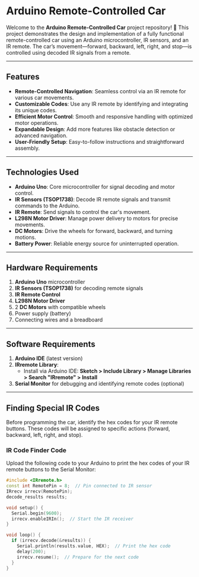 # **Arduino Remote-Controlled Car**

Welcome to the **Arduino Remote-Controlled Car** project repository! 🚗 This project demonstrates the design and implementation of a fully functional remote-controlled car using an Arduino microcontroller, IR sensors, and an IR remote. The car’s movement—forward, backward, left, right, and stop—is controlled using decoded IR signals from a remote.

---

## **Features**
- **Remote-Controlled Navigation**: Seamless control via an IR remote for various car movements.
- **Customizable Codes**: Use any IR remote by identifying and integrating its unique codes.
- **Efficient Motor Control**: Smooth and responsive handling with optimized motor operations.
- **Expandable Design**: Add more features like obstacle detection or advanced navigation.
- **User-Friendly Setup**: Easy-to-follow instructions and straightforward assembly.

---

## **Technologies Used**
- **Arduino Uno**: Core microcontroller for signal decoding and motor control.
- **IR Sensors (TSOP1738)**: Decode IR remote signals and transmit commands to the Arduino.
- **IR Remote**: Send signals to control the car's movement.
- **L298N Motor Driver**: Manage power delivery to motors for precise movements.
- **DC Motors**: Drive the wheels for forward, backward, and turning motions.
- **Battery Power**: Reliable energy source for uninterrupted operation.

---

## **Hardware Requirements**
1. **Arduino Uno** microcontroller
2. **IR Sensors (TSOP1738)** for decoding remote signals
3. **IR Remote Control**
4. **L298N Motor Driver**
5. 2 **DC Motors** with compatible wheels
6. Power supply (battery)
7. Connecting wires and a breadboard

---

## **Software Requirements**
1. **Arduino IDE** (latest version)
2. **IRremote Library**:
   - Install via Arduino IDE: **Sketch > Include Library > Manage Libraries > Search "IRremote" > Install**
3. **Serial Monitor** for debugging and identifying remote codes (optional)

---

## **Finding Special IR Codes**
Before programming the car, identify the hex codes for your IR remote buttons. These codes will be assigned to specific actions (forward, backward, left, right, and stop).

### **IR Code Finder Code**
Upload the following code to your Arduino to print the hex codes of your IR remote buttons to the Serial Monitor:

```cpp
#include <IRremote.h>
const int RemotePin = 8;  // Pin connected to IR sensor
IRrecv irrecv(RemotePin);
decode_results results;

void setup() {
  Serial.begin(9600);
  irrecv.enableIRIn();  // Start the IR receiver
}

void loop() {
  if (irrecv.decode(&results)) {
    Serial.println(results.value, HEX);  // Print the hex code
    delay(200);
    irrecv.resume();  // Prepare for the next code
  }
}
